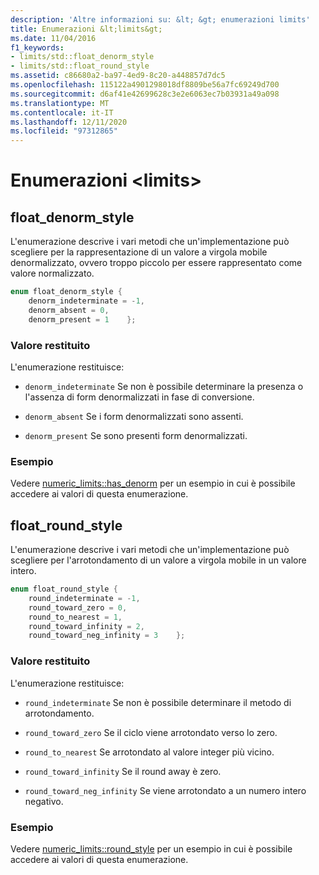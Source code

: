 ```yaml
---
description: 'Altre informazioni su: &lt; &gt; enumerazioni limits'
title: Enumerazioni &lt;limits&gt;
ms.date: 11/04/2016
f1_keywords:
- limits/std::float_denorm_style
- limits/std::float_round_style
ms.assetid: c86680a2-ba97-4ed9-8c20-a448857d7dc5
ms.openlocfilehash: 115122a4901298018df8809be56a7fc69249d700
ms.sourcegitcommit: d6af41e42699628c3e2e6063ec7b03931a49a098
ms.translationtype: MT
ms.contentlocale: it-IT
ms.lasthandoff: 12/11/2020
ms.locfileid: "97312865"
---
```

# <a name="ltlimitsgt-enums"></a>Enumerazioni &lt;limits&gt;

## <a name="float_denorm_style"></a><a name="float_denorm_style"></a> float_denorm_style

L'enumerazione descrive i vari metodi che un'implementazione può scegliere per la rappresentazione di un valore a virgola mobile denormalizzato, ovvero troppo piccolo per essere rappresentato come valore normalizzato.

```cpp
enum float_denorm_style {
    denorm_indeterminate = -1,
    denorm_absent = 0,
    denorm_present = 1    };
```

### <a name="return-value"></a>Valore restituito

L'enumerazione restituisce:

- `denorm_indeterminate` Se non è possibile determinare la presenza o l'assenza di form denormalizzati in fase di conversione.

- `denorm_absent` Se i form denormalizzati sono assenti.

- `denorm_present` Se sono presenti form denormalizzati.

### <a name="example"></a>Esempio

Vedere [numeric_limits::has_denorm](../standard-library/numeric-limits-class.md#has_denorm) per un esempio in cui è possibile accedere ai valori di questa enumerazione.

## <a name="float_round_style"></a><a name="float_round_style"></a> float_round_style

L'enumerazione descrive i vari metodi che un'implementazione può scegliere per l'arrotondamento di un valore a virgola mobile in un valore intero.

```cpp
enum float_round_style {
    round_indeterminate = -1,
    round_toward_zero = 0,
    round_to_nearest = 1,
    round_toward_infinity = 2,
    round_toward_neg_infinity = 3    };
```

### <a name="return-value"></a>Valore restituito

L'enumerazione restituisce:

- `round_indeterminate` Se non è possibile determinare il metodo di arrotondamento.

- `round_toward_zero` Se il ciclo viene arrotondato verso lo zero.

- `round_to_nearest` Se arrotondato al valore integer più vicino.

- `round_toward_infinity` Se il round away è zero.

- `round_toward_neg_infinity` Se viene arrotondato a un numero intero negativo.

### <a name="example"></a>Esempio

Vedere [numeric_limits::round_style](../standard-library/numeric-limits-class.md#round_style) per un esempio in cui è possibile accedere ai valori di questa enumerazione.
